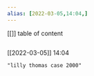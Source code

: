 ```yaml
---
alias: [2022-03-05,14:04,]
---
```

[[]]
table of content
```toc
```

[[2022-03-05]] 14:04

```query
"lilly thomas case 2000"
```